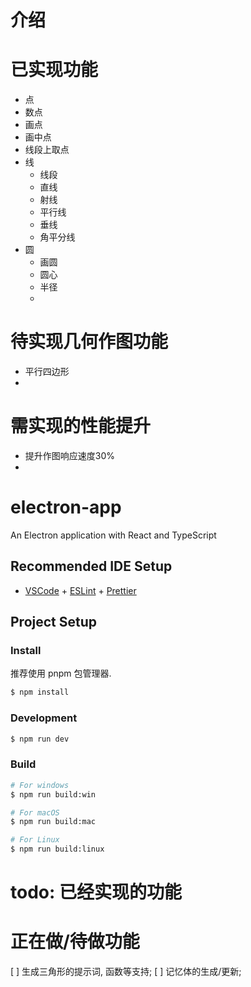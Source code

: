 # 介绍

# 已实现功能
-  点
  - 数点
  - 画点
  - 画中点
  - 线段上取点
- 线
  - 线段
  - 直线
  - 射线
  - 平行线
  - 垂线
  - 角平分线
- 圆
  - 画圆
  - 圆心
  - 半径
  - 
  

# 待实现几何作图功能

- 平行四边形
- 

# 需实现的性能提升
- 提升作图响应速度30%
- 

# electron-app

An Electron application with React and TypeScript


## Recommended IDE Setup

- [VSCode](https://code.visualstudio.com/) + [ESLint](https://marketplace.visualstudio.com/items?itemName=dbaeumer.vscode-eslint) + [Prettier](https://marketplace.visualstudio.com/items?itemName=esbenp.prettier-vscode)

## Project Setup

### Install

推荐使用 pnpm 包管理器.


```bash
$ npm install
```

### Development

```bash
$ npm run dev
```

### Build

```bash
# For windows
$ npm run build:win

# For macOS
$ npm run build:mac

# For Linux
$ npm run build:linux
```

# todo: 已经实现的功能

# 正在做/待做功能 

[ ] 生成三角形的提示词, 函数等支持;
[ ] 记忆体的生成/更新;

